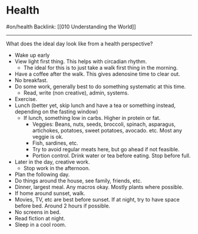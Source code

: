 # Health
#on/health 
Backlink: [[010 Understanding the World]]

---

What does the ideal day look like from a health perspective?


- Wake up early
- View light first thing. This helps with circadian rhythm.
	- The ideal for this is to just take a walk first thing in the morning.
- Have a coffee after the walk. This gives adenosine time to clear out.
- No breakfast.
- Do some work, generally best to do something systematic at this time. 
	- Read, write (non creative), admin, systems.
- Exercise. 
- Lunch (better yet, skip lunch and have a tea or something instead, depending on the fasting window)
	- If lunch, something low in carbs. Higher in protein or fat. 
		- Veggies: Beans, nuts, seeds, broccoli, spinach, asparagus, artichokes, potatoes, sweet potatoes, avocado. etc. Most any veggie is ok.
		- Fish, sardines, etc.
		- Try to avoid regular meats here, but go ahead if not feasible.
		- Portion control. Drink water or tea before eating. Stop before full. 
- Later in the day, creative work.
	- Stop work in the afternoon.
- Plan the following day.
- Do things around the house, see family, friends, etc.
- Dinner, largest meal. Any macros okay. Mostly plants where possible. 
- If home around sunset, walk.
- Movies, TV, etc are best before sunset. If at night, try to have space before bed. Around 2 hours if possible.
- No screens in bed. 
- Read fiction at night.
- Sleep in a cool room. 
